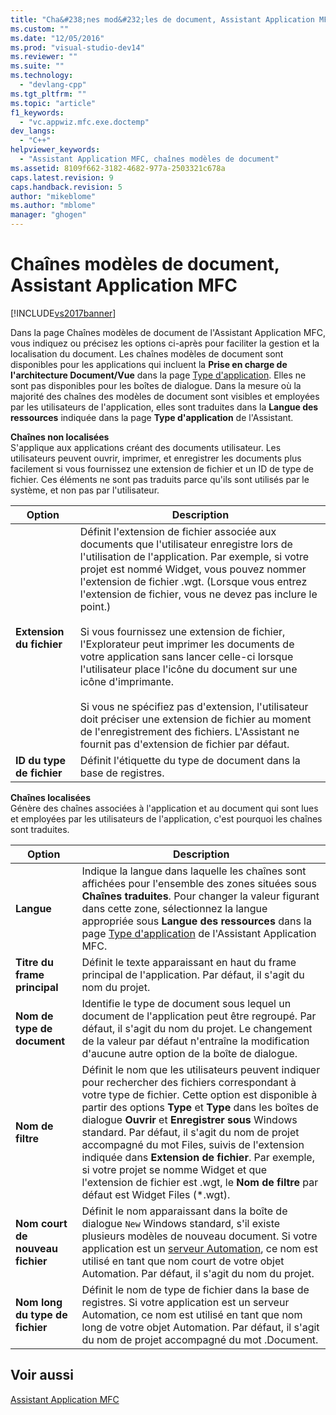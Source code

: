 ```yaml
---
title: "Cha&#238;nes mod&#232;les de document, Assistant Application MFC | Microsoft Docs"
ms.custom: ""
ms.date: "12/05/2016"
ms.prod: "visual-studio-dev14"
ms.reviewer: ""
ms.suite: ""
ms.technology: 
  - "devlang-cpp"
ms.tgt_pltfrm: ""
ms.topic: "article"
f1_keywords: 
  - "vc.appwiz.mfc.exe.doctemp"
dev_langs: 
  - "C++"
helpviewer_keywords: 
  - "Assistant Application MFC, chaînes modèles de document"
ms.assetid: 8109f662-3182-4682-977a-2503321c678a
caps.latest.revision: 9
caps.handback.revision: 5
author: "mikeblome"
ms.author: "mblome"
manager: "ghogen"
---
```

# Cha&#238;nes mod&#232;les de document, Assistant Application MFC
[!INCLUDE[vs2017banner](../../assembler/inline/includes/vs2017banner.md)]

Dans la page Chaînes modèles de document de l'Assistant Application MFC, vous indiquez ou précisez les options ci\-après pour faciliter la gestion et la localisation du document.  Les chaînes modèles de document sont disponibles pour les applications qui incluent la **Prise en charge de l'architecture Document\/Vue** dans la page [Type d'application](../../mfc/reference/application-type-mfc-application-wizard.md).  Elles ne sont pas disponibles pour les boîtes de dialogue.  Dans la mesure où la majorité des chaînes des modèles de document sont visibles et employées par les utilisateurs de l'application, elles sont traduites dans la **Langue des ressources** indiquée dans la page **Type d'application** de l'Assistant.  
  
 **Chaînes non localisées**  
 S'applique aux applications créant des documents utilisateur.  Les utilisateurs peuvent ouvrir, imprimer, et enregistrer les documents plus facilement si vous fournissez une extension de fichier et un ID de type de fichier.  Ces éléments ne sont pas traduits parce qu'ils sont utilisés par le système, et non pas par l'utilisateur.  
  
|Option|Description|  
|------------|-----------------|  
|**Extension du fichier**|Définit l'extension de fichier associée aux documents que l'utilisateur enregistre lors de l'utilisation de l'application.  Par exemple, si votre projet est nommé Widget, vous pouvez nommer l'extension de fichier .wgt. \(Lorsque vous entrez l'extension de fichier, vous ne devez pas inclure le point.\)<br /><br /> Si vous fournissez une extension de fichier, l'Explorateur peut imprimer les documents de votre application sans lancer celle\-ci lorsque l'utilisateur place l'icône du document sur une icône d'imprimante.<br /><br /> Si vous ne spécifiez pas d'extension, l'utilisateur doit préciser une extension de fichier au moment de l'enregistrement des fichiers.  L'Assistant ne fournit pas d'extension de fichier par défaut.|  
|**ID du type de fichier**|Définit l'étiquette du type de document dans la base de registres.|  
  
 **Chaînes localisées**  
 Génère des chaînes associées à l'application et au document qui sont lues et employées par les utilisateurs de l'application, c'est pourquoi les chaînes sont traduites.  
  
|Option|Description|  
|------------|-----------------|  
|**Langue**|Indique la langue dans laquelle les chaînes sont affichées pour l'ensemble des zones situées sous **Chaînes traduites**.  Pour changer la valeur figurant dans cette zone, sélectionnez la langue appropriée sous **Langue des ressources** dans la page [Type d'application](../../mfc/reference/application-type-mfc-application-wizard.md) de l'Assistant Application MFC.|  
|**Titre du frame principal**|Définit le texte apparaissant en haut du frame principal de l'application.  Par défaut, il s'agit du nom du projet.|  
|**Nom de type de document**|Identifie le type de document sous lequel un document de l'application peut être regroupé.  Par défaut, il s'agit du nom du projet.  Le changement de la valeur par défaut n'entraîne la modification d'aucune autre option de la boîte de dialogue.|  
|**Nom de filtre**|Définit le nom que les utilisateurs peuvent indiquer pour rechercher des fichiers correspondant à votre type de fichier.  Cette option est disponible à partir des options **Type** et **Type** dans les boîtes de dialogue **Ouvrir** et **Enregistrer sous** Windows standard.  Par défaut, il s'agit du nom de projet accompagné du mot Files, suivis de l'extension indiquée dans **Extension de fichier**.  Par exemple, si votre projet se nomme Widget et que l'extension de fichier est .wgt, le **Nom de filtre** par défaut est Widget Files \(\*.wgt\).|  
|**Nom court de nouveau fichier**|Définit le nom apparaissant dans la boîte de dialogue `New` Windows standard, s'il existe plusieurs modèles de nouveau document.  Si votre application est un [serveur Automation](../../mfc/automation-servers.md), ce nom est utilisé en tant que nom court de votre objet Automation.  Par défaut, il s'agit du nom du projet.|  
|**Nom long du type de fichier**|Définit le nom de type de fichier dans la base de registres.  Si votre application est un serveur Automation, ce nom est utilisé en tant que nom long de votre objet Automation.  Par défaut, il s'agit du nom de projet accompagné du mot .Document.|  
  
## Voir aussi  
 [Assistant Application MFC](../../mfc/reference/mfc-application-wizard.md)